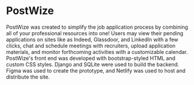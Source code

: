 # PostWize

PostWize was created to simplify the job application process by combining all of your professional resources into one! Users may view their pending applications on sites like as Indeed, Glassdoor, and LinkedIn with a few clicks, chat and schedule meetings with recruiters, upload application materials, and monitor forthcoming activities with a customizable calendar.  PostWize's front end was developed with bootstrap-styled HTML and custom CSS styles. Django and SQLite were used to build the backend. Figma was used to create the prototype, and Netlify was used to host and distribute the site.
